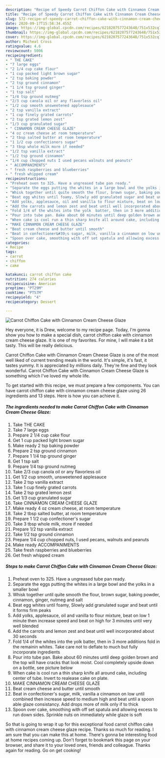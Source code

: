 ```yaml
---
description: "Recipe of Speedy Carrot Chiffon Cake with Cinnamon Cream Cheese Glaze"
title: "Recipe of Speedy Carrot Chiffon Cake with Cinnamon Cream Cheese Glaze"
slug: 572-recipe-of-speedy-carrot-chiffon-cake-with-cinnamon-cream-cheese-glaze
date: 2020-09-17T15:58:34.455Z
image: https://img-global.cpcdn.com/recipes/6218207577243648/751x532cq70/carrot-chiffon-cake-with-cinnamon-cream-cheese-glaze-recipe-main-photo.jpg
thumbnail: https://img-global.cpcdn.com/recipes/6218207577243648/751x532cq70/carrot-chiffon-cake-with-cinnamon-cream-cheese-glaze-recipe-main-photo.jpg
cover: https://img-global.cpcdn.com/recipes/6218207577243648/751x532cq70/carrot-chiffon-cake-with-cinnamon-cream-cheese-glaze-recipe-main-photo.jpg
author: Micheal Cross
ratingvalue: 4.6
reviewcount: 5006
recipeingredient:
- " THE CAKE"
- "7 large eggs"
- "2 1/4 cup cake flour"
- "1 cup packed light brown sugar"
- "2 tsp baking powder"
- "2 tsp ground cinnamon"
- "1 1/4 tsp ground ginger"
- "1 tsp salt"
- "1/4 tsp ground nutmeg"
- "2/3 cup canola oil or any flavorless oil"
- "1/2 cup smooth unsweetened applesauce"
- "2 tsp vanilla extract"
- "1 cup finely grated carrots"
- "2 tsp grated lemon zest"
- "1/3 cup granulated sugar"
- " CINNAMON CREAM CHEESE GLAZE"
- "4 oz cream cheese at room temperature"
- "2 tbsp salted butter at room temperature"
- "1 1/2 cup confectioners sugar"
- "3 tbsp whole milk more if needed"
- "1/2 tsp vanilla extract"
- "1/2 tsp ground cinnamon"
- "1/4 cup chopped nuts I used pecans walnuts and peanuts"
- " ACCOMPANIMENTS"
- " fresh raspberries and blueberries"
- " fresh whipped cream"
recipeinstructions:
- "Preheat oven to 325. Have a ungreased tube pan ready."
- "Separate the eggs putting the whites in a large bowl and the yolks in a smaller bowl"
- "Whisk together until quite smooth the flour, brown sugar, baking powder, cinnamon, ginger, nutmeg and salt"
- "Beat egg whites until foamy, Slowly add granulated sugar and beat until it forms firm peaks"
- "Add yolks, applesauce, oil and vanilla to flour mixture, beat on low 1 minute then increase speed and beat on high for 3 minutes until very well blended"
- "Add the carrots and lemon zest and beat until well incorporated about 30 seconds"
- "Fold 1/4 of the whites into the yolk  batter, then in 3 more additions fold in  the remainin whites. Take care not to deflate to much but fully incorporate ingredients"
- "Pour into tube pan. Bake about 60 minutes until deep golden brown and the top will have cracks that look moist. Cool completely upside down on a bottle, see picture below"
- "When cake is cool run a thin sharp knife all around cake, including center of tube. Invert to realease cake on plate."
- "MAKE CINNAMON CREAM CHEESE GLAZE"
- "Beat cream cheese and butter until smooth"
- "Beat in confectioner&#39;s sugar, milk, vanilla a cinnamon on low until combined then increase speed to medium high and beat until a spoon able glaze consistancy. Add drops more of milk only if to thick"
- "Spoon over cake, smoothing with off set spatula and allowing excess to run down sides. Sprinkle nuts on immediately while glaze is soft"
categories:
- Recipe
tags:
- carrot
- chiffon
- cake

katakunci: carrot chiffon cake 
nutrition: 274 calories
recipecuisine: American
preptime: "PT29M"
cooktime: "PT57M"
recipeyield: "4"
recipecategory: Dessert

---
```



![Carrot Chiffon Cake with Cinnamon Cream Cheese Glaze](https://img-global.cpcdn.com/recipes/6218207577243648/751x532cq70/carrot-chiffon-cake-with-cinnamon-cream-cheese-glaze-recipe-main-photo.jpg)

Hey everyone, it is Drew, welcome to my recipe page. Today, I'm gonna show you how to make a special dish, carrot chiffon cake with cinnamon cream cheese glaze. It is one of my favorites. For mine, I will make it a bit tasty. This will be really delicious.



Carrot Chiffon Cake with Cinnamon Cream Cheese Glaze is one of the most well liked of current trending meals in the world. It's simple, it's fast, it tastes yummy. It is appreciated by millions daily. They're fine and they look wonderful. Carrot Chiffon Cake with Cinnamon Cream Cheese Glaze is something which I've loved my whole life.


To get started with this recipe, we must prepare a few components. You can have carrot chiffon cake with cinnamon cream cheese glaze using 26 ingredients and 13 steps. Here is how you can achieve it.

<!--inarticleads1-->

##### The ingredients needed to make Carrot Chiffon Cake with Cinnamon Cream Cheese Glaze:

1. Take  THE CAKE
1. Take 7 large eggs
1. Prepare 2 1/4 cup cake flour
1. Get 1 cup packed light brown sugar
1. Make ready 2 tsp baking powder
1. Prepare 2 tsp ground cinnamon
1. Prepare 1 1/4 tsp ground ginger
1. Get 1 tsp salt
1. Prepare 1/4 tsp ground nutmeg
1. Take 2/3 cup canola oil or any flavorless oil
1. Get 1/2 cup smooth, unsweetened applesauce
1. Take 2 tsp vanilla extract
1. Take 1 cup finely grated carrots
1. Take 2 tsp grated lemon zest
1. Get 1/3 cup granulated sugar
1. Take  CINNAMON CREAM CHEESE GLAZE
1. Make ready 4 oz cream cheese, at room temperature
1. Take 2 tbsp salted butter, at room temperature
1. Prepare 1 1/2 cup confectioner&#39;s sugar
1. Take 3 tbsp whole milk, more if needed
1. Prepare 1/2 tsp vanilla extract
1. Take 1/2 tsp ground cinnamon
1. Prepare 1/4 cup chopped nuts, I used pecans, walnuts and peanuts
1. Make ready  ACCOMPANIMENTS
1. Take  fresh raspberries and blueberries
1. Get  fresh whipped cream




<!--inarticleads2-->

##### Steps to make Carrot Chiffon Cake with Cinnamon Cream Cheese Glaze:

1. Preheat oven to 325. Have a ungreased tube pan ready.
1. Separate the eggs putting the whites in a large bowl and the yolks in a smaller bowl
1. Whisk together until quite smooth the flour, brown sugar, baking powder, cinnamon, ginger, nutmeg and salt
1. Beat egg whites until foamy, Slowly add granulated sugar and beat until it forms firm peaks
1. Add yolks, applesauce, oil and vanilla to flour mixture, beat on low 1 minute then increase speed and beat on high for 3 minutes until very well blended
1. Add the carrots and lemon zest and beat until well incorporated about 30 seconds
1. Fold 1/4 of the whites into the yolk  batter, then in 3 more additions fold in  the remainin whites. Take care not to deflate to much but fully incorporate ingredients
1. Pour into tube pan. Bake about 60 minutes until deep golden brown and the top will have cracks that look moist. Cool completely upside down on a bottle, see picture below
1. When cake is cool run a thin sharp knife all around cake, including center of tube. Invert to realease cake on plate.
1. MAKE CINNAMON CREAM CHEESE GLAZE
1. Beat cream cheese and butter until smooth
1. Beat in confectioner&#39;s sugar, milk, vanilla a cinnamon on low until combined then increase speed to medium high and beat until a spoon able glaze consistancy. Add drops more of milk only if to thick
1. Spoon over cake, smoothing with off set spatula and allowing excess to run down sides. Sprinkle nuts on immediately while glaze is soft




So that is going to wrap it up for this exceptional food carrot chiffon cake with cinnamon cream cheese glaze recipe. Thanks so much for reading. I am sure that you can make this at home. There's gonna be interesting food at home recipes coming up. Don't forget to bookmark this page on your browser, and share it to your loved ones, friends and colleague. Thanks again for reading. Go on get cooking!
